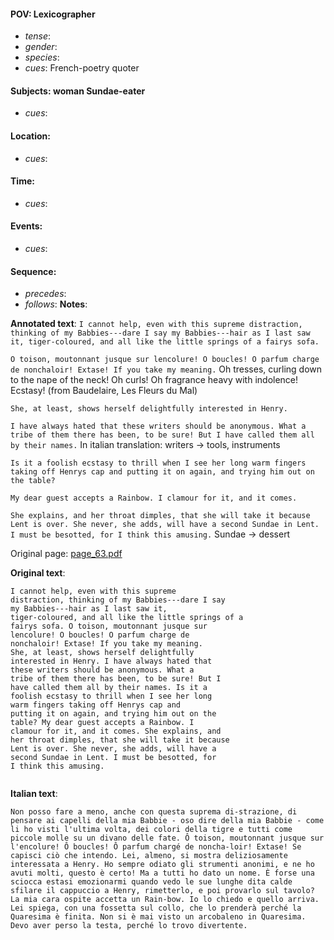 #### POV: Lexicographer
  - *tense*:
  - *gender*:
  - *species*:
  - *cues*: French-poetry quoter
#### Subjects: woman Sundae-eater
  - *cues*:
#### Location:
  - *cues*:
#### Time:
  - *cues*:
#### Events:
  - *cues*:
#### Sequence:
  - *precedes*: 
  - *follows*:
**Notes**:


**Annotated text**:
`I cannot help, even with this supreme distraction, thinking of my Babbies---dare I say my Babbies---hair as I last saw it, tiger-coloured, and all like the little springs of a fairys sofa.`

`O toison, moutonnant jusque sur lencolure! O boucles! O parfum charge de nonchaloir! Extase! If you take my meaning.`
Oh tresses, curling down to the nape of the neck! Oh curls! Oh fragrance heavy with indolence! Ecstasy! (from Baudelaire, Les Fleurs du Mal)

`She, at least, shows herself delightfully interested in Henry.` 

`I have always hated that these writers should be anonymous. What a tribe of them there has been, to be sure! But I have called them all by their names.` In italian translation: writers -> tools, instruments

`Is it a foolish ecstasy to thrill when I see her long warm fingers taking off Henrys cap and putting it on again, and trying him out on the table?`

`My dear guest accepts a Rainbow. I clamour for it, and it comes.` 

`She explains, and her throat dimples, that she will take it because Lent is over. She never, she adds, will have a second Sundae in Lent. I must be besotted, for I think this amusing.` Sundae -> dessert

Original page:
[page_63.pdf](https://github.com/vigji/cainjb/blob/main/source_material/pages/page_63.pdf)

**Original text**:
```
I cannot help, even with this supreme 
distraction, thinking of my Babbies---dare I say 
my Babbies---hair as I last saw it, 
tiger-coloured, and all like the little springs of a 
fairys sofa. O toison, moutonnant jusque sur 
lencolure! O boucles! O parfum charge de 
nonchaloir! Extase! If you take my meaning. 
She, at least, shows herself delightfully 
interested in Henry. I have always hated that 
these writers should be anonymous. What a 
tribe of them there has been, to be sure! But I 
have called them all by their names. Is it a 
foolish ecstasy to thrill when I see her long 
warm fingers taking off Henrys cap and 
putting it on again, and trying him out on the 
table? My dear guest accepts a Rainbow. I 
clamour for it, and it comes. She explains, and 
her throat dimples, that she will take it because 
Lent is over. She never, she adds, will have a 
second Sundae in Lent. I must be besotted, for 
I think this amusing. 
```

```
```

**Italian text**:
```
Non posso fare a meno, anche con questa suprema di-strazione, di pensare ai capelli della mia Babbie - oso dire della mia Babbie - come li ho visti l'ultima volta, dei colori della tigre e tutti come piccole molle su un divano delle fate. Ô toison, moutonnant jusque sur l'encolure! Ô boucles! Ô parfum chargé de noncha-loir! Extase! Se capisci ciò che intendo. Lei, almeno, si mostra deliziosamente interessata a Henry. Ho sempre odiato gli strumenti anonimi, e ne ho avuti molti, questo è certo! Ma a tutti ho dato un nome. È forse una sciocca estasi emozionarmi quando vedo le sue lunghe dita calde sfilare il cappuccio a Henry, rimetterlo, e poi provarlo sul tavolo? La mia cara ospite accetta un Rain-bow. Io lo chiedo e quello arriva. Lei spiega, con una fossetta sul collo, che lo prenderà perché la Quaresima è finita. Non si è mai visto un arcobaleno in Quaresima.
Devo aver perso la testa, perché lo trovo divertente.
```

